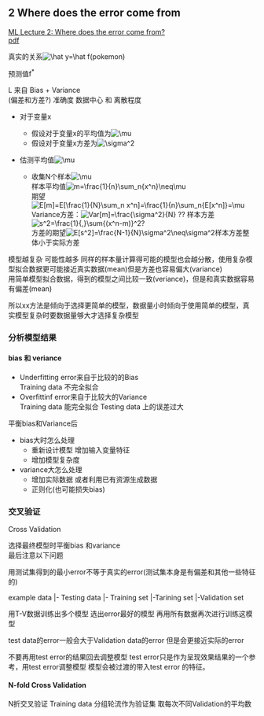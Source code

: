 ## 2 Where does the error come from
[ML Lecture 2: Where does the error come from?](https://www.youtube.com/watch?v=D_S6y0Jm6dQ&list=PLJV_el3uVTsPy9oCRY30oBPNLCo89yu49&index=5)  
[pdf](http://speech.ee.ntu.edu.tw/~tlkagk/courses/ML_2016/Lecture/Bias%20and%20Variance%20(v2).pdf)

真实的关系<img src="https://latex.codecogs.com/gif.latex?\bg_white&space;\hat&space;y=\hat&space;f(pokemon)" title="\hat y=\hat f(pokemon)" />

预测值f<sup>*</sup>

L 来自 Bias + Variance  
(偏差和方差?)
准确度 数据中心 和 离散程度


- 对于变量x
  - 假设对于变量x的平均值为<img src="https://latex.codecogs.com/gif.latex?\bg_white&space;\mu" title="\mu" />
  - 假设对于变量x方差为<img src="https://latex.codecogs.com/gif.latex?\bg_white&space;\sigma^2" title="\sigma^2" />

- 估测平均值<img src="https://latex.codecogs.com/gif.latex?\bg_white&space;\mu" title="\mu" />
  - 收集N个样本<img src="https://latex.codecogs.com/gif.latex?\bg_white&space;\mu" title="\mu" />  
  样本平均值<img src="https://latex.codecogs.com/gif.latex?\bg_white&space;m=\frac{1}{n}\sum_n{x^n}\neq\mu" title="m=\frac{1}{n}\sum_n{x^n}\neq\mu" />  
  期望<img src="https://latex.codecogs.com/gif.latex?\bg_white&space;E[m]=E[\frac{1}{N}\sum_n&space;x^n]=\frac{1}{n}\sum_n{E[x^n]}=\mu" title="E[m]=E[\frac{1}{N}\sum_n x^n]=\frac{1}{n}\sum_n{E[x^n]}=\mu" />  
  Variance方差：<img src="https://latex.codecogs.com/gif.latex?\bg_white&space;Var[m]=\frac{\sigma^2}{N}" title="Var[m]=\frac{\sigma^2}{N}" /> ??
  样本方差 <img src="https://latex.codecogs.com/gif.latex?\bg_white&space;s^2=\frac{1}{,}\sum{(x^n-m)}^2" title="s^2=\frac{1}{,}\sum{(x^n-m)}^2" />?  
  方差的期望<img src="https://latex.codecogs.com/gif.latex?\bg_white&space;E[s^2]=\frac{N-1}{N}\sigma^2\neq\sigma^2" title="E[s^2]=\frac{N-1}{N}\sigma^2\neq\sigma^2" />样本方差整体小于实际方差

模型越复杂 可能性越多 同样的样本量计算得可能的模型也会越分散，使用复杂模型拟合数据更可能接近真实数据(mean)但是方差也容易偏大(variance)  
用简单模型拟合数据，得到的模型之间比较一致(veriance)，但是和真实数据容易有偏差(mean)

所以xx方法是倾向于选择更简单的模型，数据量小时倾向于使用简单的模型，真实模型复杂时要数据量够大才选择复杂模型

### 分析模型结果

#### bias 和 veriance

- Underfitting error来自于比较的的Bias  
  Training data 不完全拟合
- Overfittinf error来自于比较大的Variance  
  Training data 能完全拟合 Testing data 上的误差过大

平衡bias和Variance后
- bias大时怎么处理
  - 重新设计模型 增加输入变量特征
  - 增加模型复杂度
- variance大怎么处理
  - 增加实际数据 或者利用已有资源生成数据
  - 正则化(也可能损失bias)


### 交叉验证
Cross Validation

选择最终模型时平衡bias 和variance  
最后注意以下问题

用测试集得到的最小error不等于真实的error(测试集本身是有偏差和其他一些特征的)

example data
|- Testing data
|- Training set
    |-Tarining set
    |-Validation set

用T-V数据训练出多个模型 选出error最好的模型
再用所有数据再次进行训练这模型 

test data的error一般会大于Validation data的error 但是会更接近实际的error

不要再用test error的结果回去调整模型 test error只是作为呈现效果结果的一个参考，用test error调整模型 模型会被过渡的带入test error 的特征。

#### N-fold Cross Validation
N折交叉验证
Training data 分组轮流作为验证集 取每次不同Validation的平均数